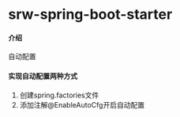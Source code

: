 # srw-spring-boot-starter

#### 介绍
自动配置

#### 实现自动配置两种方式
1.  创建spring.factories文件
2.  添加注解@EnableAutoCfg开启自动配置